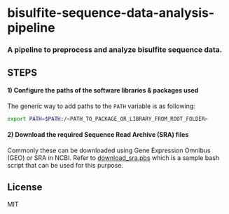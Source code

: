 # bisulfite-sequence-data-analysis-pipeline
### A pipeline to preprocess and analyze bisulfite sequence data.
## STEPS

#### 1) Configure the paths of the software libraries & packages used

The generic way to add paths to the `PATH` variable is as following:
```sh
export PATH=$PATH:/<PATH_TO_PACKAGE_OR_LIBRARY_FROM_ROOT_FOLDER>
```

#### 2) Download the required Sequence Read Archive (SRA) files

Commonly these can be downloaded using Gene Expression Omnibus (GEO) or SRA in NCBI. Refer to [download_sra.pbs](https://github.com/UdithaM/bisulfite-sequence-data-analysis-pipeline/blob/main/download_sra.pbs) which is a sample bash script that can be used for this purpose.



## License

MIT


